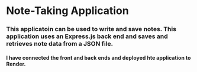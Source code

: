 # Note-Taking Application 
### This applicatoin can be used to write and save notes. This application uses an Express.js back end and saves and retrieves note data from a JSON file. 
#### I have connected the front and back ends and deployed hte application to Render.